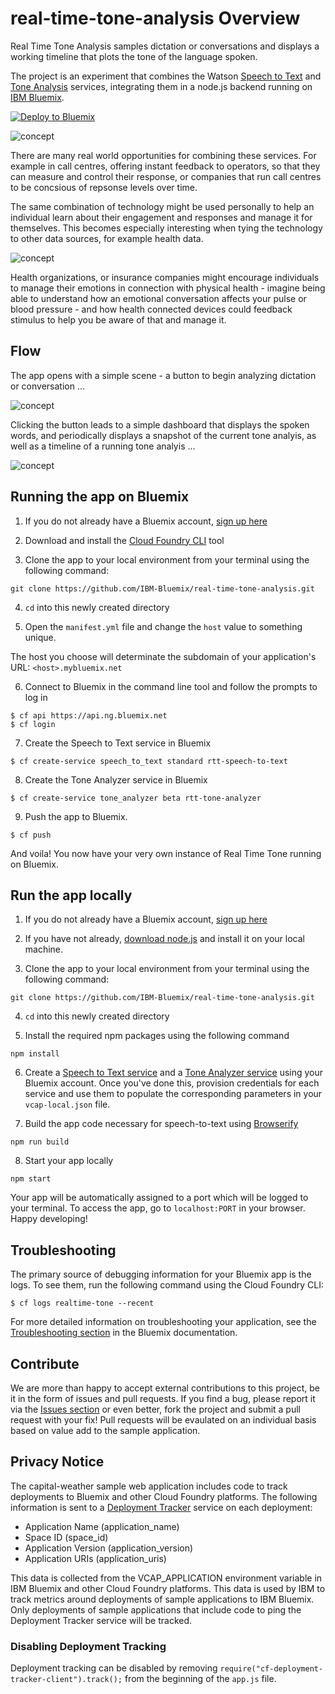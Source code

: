 # real-time-tone-analysis Overview

Real Time Tone Analysis samples dictation or conversations and displays a working timeline that plots the tone of the language spoken.

The project is an experiment that combines the Watson [Speech to Text][speech_service_url] and [Tone Analysis][tone_service_url] services, integrating them in a node.js backend running on [IBM Bluemix][bluemix_url].

[![Deploy to Bluemix](https://bluemix.net/deploy/button.png)](https://bluemix.net/deploy)

![concept](./design/real-time-tone.png)

There are many real world opportunities for combining these services. For example in call centres, offering instant feedback to operators, so that they can measure and control their response, or companies that run call centres to be concsious of repsonse levels over time.

The same combination of technology might be used personally to help an individual learn about their engagement and responses and manage it for themselves. This becomes especially interesting when tying the technology to other data sources, for example health data.

![concept](./design/realtime-tone-concept.png)

Health organizations, or insurance companies might encourage individuals to manage their emotions in connection with physical health - imagine being able to understand how an emotional conversation affects your pulse or blood pressure - and how health connected devices could feedback stimulus to help you be aware of that and manage it.

## Flow

The app opens with a simple scene - a button to begin analyzing dictation or conversation ...

![concept](./design/scene-1.png)

Clicking the button leads to a simple dashboard that displays the spoken words, and periodically displays a snapshot of the current tone analyis, as well as a timeline of a running tone analyis ...

![concept](./design/scene-2.png)

## Running the app on Bluemix

1. If you do not already have a Bluemix account, [sign up here][bluemix_signup_url]

2. Download and install the [Cloud Foundry CLI][cloud_foundry_url] tool

3. Clone the app to your local environment from your terminal using the following command:

  ```
  git clone https://github.com/IBM-Bluemix/real-time-tone-analysis.git
  ```

4. `cd` into this newly created directory

5. Open the `manifest.yml` file and change the `host` value to something unique.

  The host you choose will determinate the subdomain of your application's URL:  `<host>.mybluemix.net`

6. Connect to Bluemix in the command line tool and follow the prompts to log in

  ```
  $ cf api https://api.ng.bluemix.net
  $ cf login
  ```

7. Create the Speech to Text service in Bluemix

  ```
  $ cf create-service speech_to_text standard rtt-speech-to-text
  ```

8. Create the Tone Analyzer service in Bluemix

  ```
  $ cf create-service tone_analyzer beta rtt-tone-analyzer
  ```

9. Push the app to Bluemix.

  ```
  $ cf push
  ```

And voila! You now have your very own instance of Real Time Tone running on Bluemix.

## Run the app locally
1. If you do not already have a Bluemix account, [sign up here][bluemix_signup_url]

2. If you have not already, [download node.js][download_node_url] and install it on your local machine.

3. Clone the app to your local environment from your terminal using the following command:

  ```
  git clone https://github.com/IBM-Bluemix/real-time-tone-analysis.git
  ```

4. `cd` into this newly created directory

5. Install the required npm packages using the following command

  ```
  npm install
  ```

6. Create a [Speech to Text service][speech_service_bluemix_url] and a [Tone Analyzer service][tone_service_bluemix_url] using your Bluemix account. Once you've done this, provision credentials for each service and use them to populate the corresponding parameters in your `vcap-local.json` file.

7. Build the app code necessary for speech-to-text using [Browserify][browserify_url]

  ```
  npm run build
  ```

8. Start your app locally

  ```
  npm start
  ```

Your app will be automatically assigned to a port which will be logged to your terminal. To access the app, go to `localhost:PORT` in your browser. Happy developing!

## Troubleshooting

The primary source of debugging information for your Bluemix app is the logs. To see them, run the following command using the Cloud Foundry CLI:

  ```
  $ cf logs realtime-tone --recent
  ```
For more detailed information on troubleshooting your application, see the [Troubleshooting section](https://www.ng.bluemix.net/docs/troubleshoot/tr.html) in the Bluemix documentation.

## Contribute
We are more than happy to accept external contributions to this project, be it in the form of issues and pull requests. If you find a bug, please report it via the [Issues section][issues_url] or even better, fork the project and submit a pull request with your fix! Pull requests will be evaulated on an individual basis based on value add to the sample application.

## Privacy Notice
The capital-weather sample web application includes code to track deployments to Bluemix and other Cloud Foundry platforms. The following information is sent to a [Deployment Tracker](https://github.com/cloudant-labs/deployment-tracker) service on each deployment:

* Application Name (application_name)
* Space ID (space_id)
* Application Version (application_version)
* Application URIs (application_uris)

This data is collected from the VCAP_APPLICATION environment variable in IBM Bluemix and other Cloud Foundry platforms. This data is used by IBM to track metrics around deployments of sample applications to IBM Bluemix. Only deployments of sample applications that include code to ping the Deployment Tracker service will be tracked.

### Disabling Deployment Tracking

Deployment tracking can be disabled by removing `require("cf-deployment-tracker-client").track();` from the beginning of the `app.js` file.


[speech_service_url]: http://www.ibm.com/smarterplanet/us/en/ibmwatson/developercloud/speech-to-text.html
[speech_service_bluemix_url]: https://console.ng.bluemix.net/catalog/services/speech-to-text/
[tone_service_url]: http://www.ibm.com/smarterplanet/us/en/ibmwatson/developercloud/tone-analyzer.html
[tone_service_bluemix_url]: https://console.ng.bluemix.net/catalog/services/tone-analyzer/
[bluemix_url]: http://ibm.biz/realtime-tone-bluemix
[bluemix_signup_url]: http://ibm.biz/realtime-tone-signup
[cloud_foundry_url]: https://github.com/cloudfoundry/cli
[download_node_url]: https://nodejs.org/download/
[browserify_url]: http://browserify.org/
[issues_url]: https://github.com/IBM-Bluemix/real-time-tone-analysis/issues
